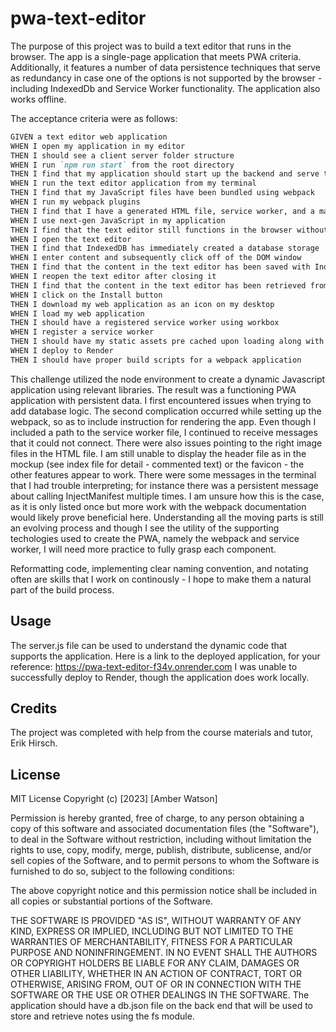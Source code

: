 # pwa-text-editor

The purpose of this project was to build a text editor that runs in the browser. The app is a single-page application that meets PWA criteria. Additionally, it features a number of data persistence techniques that serve as redundancy in case one of the options is not supported by the browser - including IndexedDb and Service Worker functionality. The application also works offline. 

The acceptance criteria were as follows:
```md
GIVEN a text editor web application
WHEN I open my application in my editor
THEN I should see a client server folder structure
WHEN I run `npm run start` from the root directory
THEN I find that my application should start up the backend and serve the client
WHEN I run the text editor application from my terminal
THEN I find that my JavaScript files have been bundled using webpack
WHEN I run my webpack plugins
THEN I find that I have a generated HTML file, service worker, and a manifest file
WHEN I use next-gen JavaScript in my application
THEN I find that the text editor still functions in the browser without errors
WHEN I open the text editor
THEN I find that IndexedDB has immediately created a database storage
WHEN I enter content and subsequently click off of the DOM window
THEN I find that the content in the text editor has been saved with IndexedDB
WHEN I reopen the text editor after closing it
THEN I find that the content in the text editor has been retrieved from our IndexedDB
WHEN I click on the Install button
THEN I download my web application as an icon on my desktop
WHEN I load my web application
THEN I should have a registered service worker using workbox
WHEN I register a service worker
THEN I should have my static assets pre cached upon loading along with subsequent pages and static assets
WHEN I deploy to Render
THEN I should have proper build scripts for a webpack application
```
This challenge utilized the node environment to create a dynamic Javascript application using relevant libraries. The result was a functioning PWA application with persistent data. I first encountered issues when trying to add database logic. The second complication occurred while setting up the webpack, so as to include instruction for rendering the app. Even though I included a path to the service worker file, I continued to receive messages that it could not connect. There were also issues pointing to the right image files in the HTML file. I am still unable to display the header file as in the mockup (see index file for detail - commented text) or the favicon - the other features appear to work. There were some messages in the terminal that I had trouble interpreting; for instance there was a persistent message about calling InjectManifest multiple times. I am unsure how this is the case, as it is only listed once but more work with the webpack documentation would likely prove beneficial here. Understanding all the moving parts is still an evolving process and though I see the utility of the supporting techologies used to create the PWA, namely the webpack and service worker, I will need more practice to fully grasp each component.

Reformatting code, implementing clear naming convention, and notating often are skills that I work on continously - I hope to make them a natural part of the build process. 

## Usage

The server.js file can be used to understand the dynamic code that supports the application. 
Here is a link to the deployed application, for your reference: https://pwa-text-editor-f34v.onrender.com
I was unable to successfully deploy to Render, though the application does work locally.

## Credits
The project was completed with help from the course materials and tutor, Erik Hirsch.

## License

MIT License
Copyright (c) [2023] [Amber Watson]

Permission is hereby granted, free of charge, to any person obtaining a copy of this software and associated documentation files (the "Software"), to deal in the Software without restriction, including without limitation the rights to use, copy, modify, merge, publish, distribute, sublicense, and/or sell copies of the Software, and to permit persons to whom the Software is furnished to do so, subject to the following conditions:

The above copyright notice and this permission notice shall be included in all copies or substantial portions of the Software.

THE SOFTWARE IS PROVIDED "AS IS", WITHOUT WARRANTY OF ANY KIND, EXPRESS OR IMPLIED, INCLUDING BUT NOT LIMITED TO THE WARRANTIES OF MERCHANTABILITY, FITNESS FOR A PARTICULAR PURPOSE AND NONINFRINGEMENT. IN NO EVENT SHALL THE AUTHORS OR COPYRIGHT HOLDERS BE LIABLE FOR ANY CLAIM, DAMAGES OR OTHER LIABILITY, WHETHER IN AN ACTION OF CONTRACT, TORT OR OTHERWISE, ARISING FROM, OUT OF OR IN CONNECTION WITH THE SOFTWARE OR THE USE OR OTHER DEALINGS IN THE SOFTWARE.
The application should have a db.json file on the back end that will be used to store and retrieve notes using the fs module.
